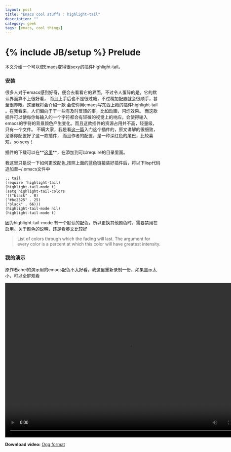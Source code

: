```yaml
---
layout: post
title: "Emacs cool stuffs : highlight-tail"
description: ""
category: geek
tags: [emacs, cool things]
---
```

{% include JB/setup %}
Prelude
==========
本文介绍一个可以使Emacs变得很sexy的插件highlight-tail。
### 安装 ###


很多人对于emacs感到好奇，便会去看看它的界面，不过令人蛋碎的是，它的默认界面算不上很好看，
而且上手后也不是很过瘾，不过稍加配置就会很顺手，甚至很养眼。这里我将会介绍一款
会使你用emacs写东西上瘾的插件highlight-tail 。在我看来，人们偏向于干一些有及时反馈的事，比如动画，闪烁效果。
而这款插件可以使每你每输入的一个字符都会有轻微的视觉上的响应，会使得输入emacs的字符的背景颜色产生变化。而且这款插件的资源占用并不高，轻量级，只有一个文件。
不瞒大家，我是看[这一篇](http://emacser.com/highlight-tail.htm)入门这个插件的，原文讲解的很细致，足够你配置好了这一款插件，
而且作者的配置，是一种深红色的尾巴，比较喜欢，so sexy！

插件的下载可以在**[这里](/multim/highlight-tail.el)**，在添加到可以require的目录里面。

我这里只是说一下如何更改配色,按照上面的蓝色链接装好插件后，将以下lisp代码追加至~/.emacs文件中


	;; tail
	(require 'highlight-tail)
	(highlight-tail-mode t)
	(setq highlight-tail-colors
	'(("black" . 0)
	("#bc2525" . 25)
	("black" . 66)))
	(highlight-tail-mode nil)
	(highlight-tail-mode t)


因为highlight-tail-mode 有一个默认的配色，所以更换其他颜色时，需要禁用在启用。关于颜色的说明，还是看英文比较好

>   List of colors through which the fading will last.
>   The argument for every color is a percent at which this color
>   will have greatest intensity.

### 我的演示 ###

原作者ahei的演示用的emacs配色不太好看，我这里重新录制一份，如果显示太小，可以全屏观看

<!-- "Video For Everybody" http://camendesign.com/code/video_for_everybody -->
<video controls="controls" width="800" height="500">
	<source src="/multim/h-t-m.ogv" type="video/ogg" />
	<object type="application/x-shockwave-flash" data="http://releases.flowplayer.org/swf/flowplayer-3.2.1.swf" width="800" height="500">
		<param name="movie" value="http://releases.flowplayer.org/swf/flowplayer-3.2.1.swf" />
		<param name="allowFullScreen" value="true" />
		<param name="wmode" value="transparent" />
		<param name="flashVars" value="config={'playlist':[{'url':'','autoPlay':false}]}" />
		<span title="No video playback capabilities, please download the video below"></span>
	</object>
</video>
<p>
	<strong>Download video:</strong> <a href="/multim/h-t-m.ogv">Ogg format</a>
</p>















